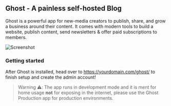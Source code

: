 ## Ghost - A painless self-hosted Blog

Ghost is a powerful app for new-media creators to publish, share, and grow a business around their content. It comes with modern tools to build a website, publish content, send newsletters & offer paid subscriptions to members.

![Screenshot](https://ghost.org/images/home/posts_hu3b21debb17401a2115316debd8fe8fa5_467056_2000x0_resize_q100_h2_box_3.webp)

### Getting started

After Ghost is installed, head over to https://yourdomain.com/ghost/ to finish setup and create the admin account!

> Warning ⚠️: The app runs in development mode and it is ment for home usage **not** for exposing in the internet, please use the Ghost Production app for production environments.